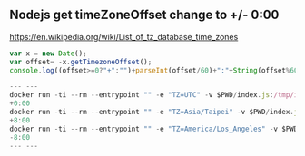 ## Nodejs get timeZoneOffset change to +/- 0:00 
https://en.wikipedia.org/wiki/List_of_tz_database_time_zones
```js
var x = new Date();
var offset= -x.getTimezoneOffset();
console.log((offset>=0?"+":"")+parseInt(offset/60)+":"+String(offset%60).padStart(2, "0"))

--- ---
docker run -ti --rm --entrypoint "" -e "TZ=UTC" -v $PWD/index.js:/tmp/index.js public.ecr.aws/docker/library/node:latest node /tmp/index.js
+0:00
docker run -ti --rm --entrypoint "" -e "TZ=Asia/Taipei" -v $PWD/index.js:/tmp/index.js public.ecr.aws/docker/library/node:latest node /tmp/index.js
+8:00
docker run -ti --rm --entrypoint "" -e "TZ=America/Los_Angeles" -v $PWD/index.js:/tmp/index.js public.ecr.aws/docker/library/node:latest node /tmp/index.js
-8:00
--- ---
```
